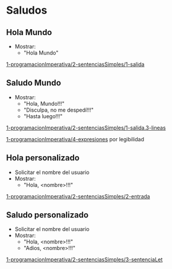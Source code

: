 # Saludos

## Hola Mundo

* Mostrar:
  * "Hola Mundo"

[1-programacionImperativa/2-sentenciasSimples/1-salida](https://github.com/USantaTecla-domain-text/javascript/blob/master/saludos/1-programacionImperativa/2-sentenciasSimples/1-salida/logic.js)

## Saludo Mundo

* Mostrar:
  * "Hola, Mundo!!!"
  * "Disculpa, no me despedí!!!"
  * "Hasta luego!!!"

[1-programacionImperativa/2-sentenciasSimples/1-salida.3-lineas](https://github.com/USantaTecla-domain-text/javascript/blob/master/saludos/1-programacionImperativa/2-sentenciasSimples/1-salida.3-lineas/logic.js)

[1-programacionImperativa/4-expresiones](https://github.com/USantaTecla-domain-text/javascript/blob/master/saludos/1-programacionImperativa/4-expresiones/logic.js) por legibilidad

## Hola personalizado

* Solicitar el nombre del usuario
* Mostrar:
  * "Hola, &lt;nombre&gt;!!!"

[1-programacionImperativa/2-sentenciasSimples/2-entrada](https://github.com/USantaTecla-domain-text/javascript/blob/master/saludos/1-programacionImperativa/2-sentenciasSimples/2-entrada/logic.js)

## Saludo personalizado

* Solicitar el nombre del usuario
* Mostrar:
  * "Hola, &lt;nombre&gt;!!!"
  * "Adios, &lt;nombre&gt;!!!"

[1-programacionImperativa/2-sentenciasSimples/3-sentenciaLet](https://github.com/USantaTecla-domain-text/javascript/blob/master/saludos/1-programacionImperativa/2-sentenciasSimples/3-sentenciaLet/logic.js)

